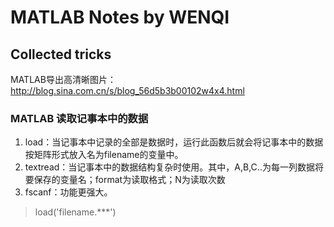 # MATLAB Notes by WENQI
## Collected tricks

MATLAB导出高清晰图片：http://blog.sina.com.cn/s/blog_56d5b3b00102w4x4.html

### MATLAB 读取记事本中的数据
1. load：当记事本中记录的全部是数据时，运行此函数后就会将记事本中的数据按矩阵形式放入名为filename的变量中。
2. textread：当记事本中的数据结构复杂时使用。其中，A,B,C..为每一列数据将要保存的变量名；format为读取格式；N为读取次数
3. fscanf：功能更强大。
> load('filename.***')
